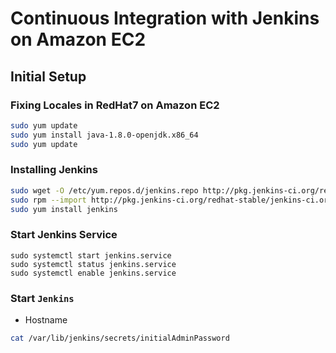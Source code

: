 Continuous Integration with Jenkins on Amazon EC2
=================================================

## Initial Setup

### Fixing Locales in RedHat7 on Amazon EC2

```bash
sudo yum update
sudo yum install java-1.8.0-openjdk.x86_64
sudo yum update
```

### Installing Jenkins

```bash
sudo wget -O /etc/yum.repos.d/jenkins.repo http://pkg.jenkins-ci.org/redhat-stable/jenkins.repo
sudo rpm --import http://pkg.jenkins-ci.org/redhat-stable/jenkins-ci.org.key
sudo yum install jenkins
```
### Start Jenkins Service
```
sudo systemctl start jenkins.service
sudo systemctl status jenkins.service
sudo systemctl enable jenkins.service
```

### Start `Jenkins`

- Hostname 

```bash
cat /var/lib/jenkins/secrets/initialAdminPassword
```


